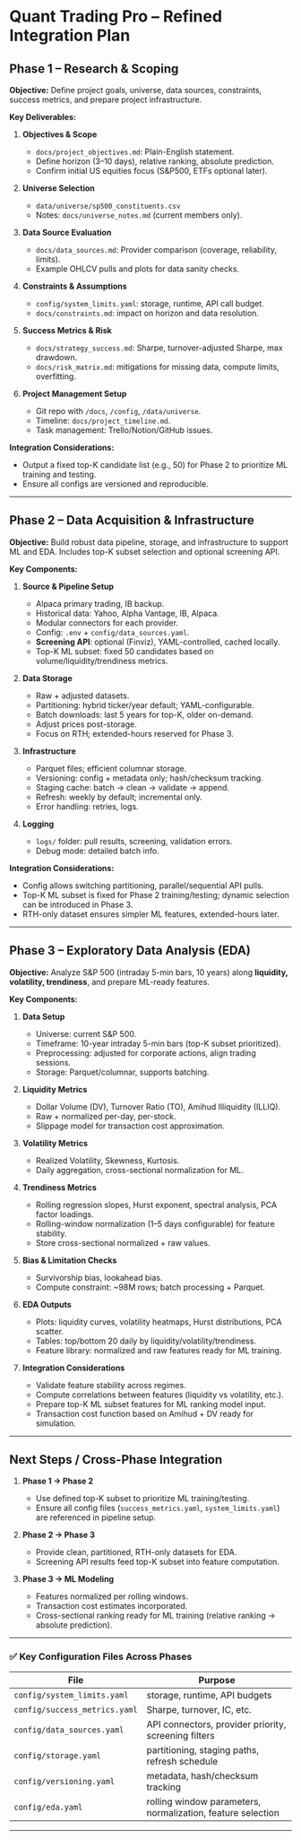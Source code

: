 # **Quant Trading Pro – Refined Integration Plan**

## **Phase 1 – Research & Scoping**

**Objective:** Define project goals, universe, data sources, constraints, success metrics, and prepare project infrastructure.

**Key Deliverables:**

1. **Objectives & Scope**

   * `docs/project_objectives.md`: Plain-English statement.
   * Define horizon (3–10 days), relative ranking, absolute prediction.
   * Confirm initial US equities focus (S&P500, ETFs optional later).

2. **Universe Selection**

   * `data/universe/sp500_constituents.csv`
   * Notes: `docs/universe_notes.md` (current members only).

3. **Data Source Evaluation**

   * `docs/data_sources.md`: Provider comparison (coverage, reliability, limits).
   * Example OHLCV pulls and plots for data sanity checks.

4. **Constraints & Assumptions**

   * `config/system_limits.yaml`: storage, runtime, API call budget.
   * `docs/constraints.md`: impact on horizon and data resolution.

5. **Success Metrics & Risk**

   * `docs/strategy_success.md`: Sharpe, turnover-adjusted Sharpe, max drawdown.
   * `docs/risk_matrix.md`: mitigations for missing data, compute limits, overfitting.

6. **Project Management Setup**

   * Git repo with `/docs`, `/config`, `/data/universe`.
   * Timeline: `docs/project_timeline.md`.
   * Task management: Trello/Notion/GitHub issues.

**Integration Considerations:**

* Output a fixed top-K candidate list (e.g., 50) for Phase 2 to prioritize ML training and testing.
* Ensure all configs are versioned and reproducible.

---

## **Phase 2 – Data Acquisition & Infrastructure**

**Objective:** Build robust data pipeline, storage, and infrastructure to support ML and EDA. Includes top-K subset selection and optional screening API.

**Key Components:**

1. **Source & Pipeline Setup**

   * Alpaca primary trading, IB backup.
   * Historical data: Yahoo, Alpha Vantage, IB, Alpaca.
   * Modular connectors for each provider.
   * Config: `.env` + `config/data_sources.yaml`.
   * **Screening API**: optional (Finviz), YAML-controlled, cached locally.
   * Top-K ML subset: fixed 50 candidates based on volume/liquidity/trendiness metrics.

2. **Data Storage**

   * Raw + adjusted datasets.
   * Partitioning: hybrid ticker/year default; YAML-configurable.
   * Batch downloads: last 5 years for top-K, older on-demand.
   * Adjust prices post-storage.
   * Focus on RTH; extended-hours reserved for Phase 3.

3. **Infrastructure**

   * Parquet files; efficient columnar storage.
   * Versioning: config + metadata only; hash/checksum tracking.
   * Staging cache: batch → clean → validate → append.
   * Refresh: weekly by default; incremental only.
   * Error handling: retries, logs.

4. **Logging**

   * `logs/` folder: pull results, screening, validation errors.
   * Debug mode: detailed batch info.

**Integration Considerations:**

* Config allows switching partitioning, parallel/sequential API pulls.
* Top-K ML subset is fixed for Phase 2 training/testing; dynamic selection can be introduced in Phase 3.
* RTH-only dataset ensures simpler ML features, extended-hours later.

---

## **Phase 3 – Exploratory Data Analysis (EDA)**

**Objective:** Analyze S&P 500 (intraday 5-min bars, 10 years) along **liquidity, volatility, trendiness**, and prepare ML-ready features.

**Key Components:**

1. **Data Setup**

   * Universe: current S&P 500.
   * Timeframe: 10-year intraday 5-min bars (top-K subset prioritized).
   * Preprocessing: adjusted for corporate actions, align trading sessions.
   * Storage: Parquet/columnar, supports batching.

2. **Liquidity Metrics**

   * Dollar Volume (DV), Turnover Ratio (TO), Amihud Illiquidity (ILLIQ).
   * Raw + normalized per-day, per-stock.
   * Slippage model for transaction cost approximation.

3. **Volatility Metrics**

   * Realized Volatility, Skewness, Kurtosis.
   * Daily aggregation, cross-sectional normalization for ML.

4. **Trendiness Metrics**

   * Rolling regression slopes, Hurst exponent, spectral analysis, PCA factor loadings.
   * Rolling-window normalization (1–5 days configurable) for feature stability.
   * Store cross-sectional normalized + raw values.

5. **Bias & Limitation Checks**

   * Survivorship bias, lookahead bias.
   * Compute constraint: ~98M rows; batch processing + Parquet.

6. **EDA Outputs**

   * Plots: liquidity curves, volatility heatmaps, Hurst distributions, PCA scatter.
   * Tables: top/bottom 20 daily by liquidity/volatility/trendiness.
   * Feature library: normalized and raw features ready for ML training.

7. **Integration Considerations**

   * Validate feature stability across regimes.
   * Compute correlations between features (liquidity vs volatility, etc.).
   * Prepare top-K ML subset features for ML ranking model input.
   * Transaction cost function based on Amihud + DV ready for simulation.

---

## **Next Steps / Cross-Phase Integration**

1. **Phase 1 → Phase 2**

   * Use defined top-K subset to prioritize ML training/testing.
   * Ensure all config files (`success_metrics.yaml`, `system_limits.yaml`) are referenced in pipeline setup.

2. **Phase 2 → Phase 3**

   * Provide clean, partitioned, RTH-only datasets for EDA.
   * Screening API results feed top-K subset into feature computation.

3. **Phase 3 → ML Modeling**

   * Features normalized per rolling windows.
   * Transaction cost estimates incorporated.
   * Cross-sectional ranking ready for ML training (relative ranking → absolute prediction).

---

### ✅ **Key Configuration Files Across Phases**

| File                          | Purpose                                                     |
| ----------------------------- | ----------------------------------------------------------- |
| `config/system_limits.yaml`   | storage, runtime, API budgets                               |
| `config/success_metrics.yaml` | Sharpe, turnover, IC, etc.                                  |
| `config/data_sources.yaml`    | API connectors, provider priority, screening filters        |
| `config/storage.yaml`         | partitioning, staging paths, refresh schedule               |
| `config/versioning.yaml`      | metadata, hash/checksum tracking                            |
| `config/eda.yaml`             | rolling window parameters, normalization, feature selection |

---
